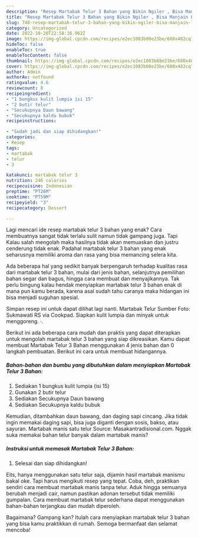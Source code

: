 ```yaml
---
description: "Resep Martabak Telur 3 Bahan yang Bikin Ngiler , Bisa Manjain Lidah"
title: "Resep Martabak Telur 3 Bahan yang Bikin Ngiler , Bisa Manjain Lidah"
slug: 748-resep-martabak-telur-3-bahan-yang-bikin-ngiler-bisa-manjain-lidah
category: Uncategorized
date: 2022-10-20T22:58:16.962Z
image: https://img-global.cpcdn.com/recipes/e2ec1083b08e23be/680x482cq70/martabak-telur-3-bahan-foto-resep-utama.jpg
hideToc: false
enableToc: true
enableTocContent: false
thumbnail: https://img-global.cpcdn.com/recipes/e2ec1083b08e23be/680x482cq70/martabak-telur-3-bahan-foto-resep-utama.jpg
cover: https://img-global.cpcdn.com/recipes/e2ec1083b08e23be/680x482cq70/martabak-telur-3-bahan-foto-resep-utama.jpg
author: Admin
authorAv: notfound
ratingvalue: 4.6
reviewcount: 8
recipeingredient:
- "1 bungkus kulit lumpia isi 15"
- "2 butir telur"
- "Secukupnya Daun bawang"
- "Secukupnya kaldu bubuk"
recipeinstructions:

- "Sudah jadi dan siap dihidangkan!"
categories:
- Resep
tags:
- martabak
- telur
- 3

katakunci: martabak telur 3 
nutrition: 246 calories
recipecuisine: Indonesian
preptime: "PT26M"
cooktime: "PT59M"
recipeyield: "3"
recipecategory: Dessert

---
```



Lagi mencari ide resep martabak telur 3 bahan yang enak? Cara membuatnya sangat tidak terlalu sulit namun tidak gampang juga. Tapi Kalau salah mengolah maka hasilnya tidak akan memuaskan dan justru cenderung tidak enak. Padahal martabak telur 3 bahan yang enak seharusnya memiliki aroma dan rasa yang bisa memancing selera kita.


Ada beberapa hal yang sedikit banyak berpengaruh terhadap kualitas rasa dari martabak telur 3 bahan, mulai dari jenis bahan, selanjutnya pemilihan bahan segar dan bagus, hingga cara membuat dan menyajikannya. Tak perlu bingung kalau hendak menyiapkan martabak telur 3 bahan enak di mana pun kamu berada, karena asal sudah tahu caranya maka hidangan ini bisa menjadi suguhan spesial.

Simpan resep ini untuk dapat dilihat lagi nanti. Martabak Telur Sumber Foto: Sukmawati RS via Cookpad. Siapkan kulit lumpia dan minyak untuk menggoreng. ·.


Berikut ini ada beberapa cara mudah dan praktis yang dapat diterapkan untuk mengolah martabak telur 3 bahan yang siap dikreasikan. Kamu dapat membuat Martabak Telur 3 Bahan menggunakan 4 jenis bahan dan 0 langkah pembuatan. Berikut ini cara untuk membuat hidangannya.

<!--inarticleads1-->

##### Bahan-bahan dan bumbu yang dibutuhkan dalam menyiapkan Martabak Telur 3 Bahan:

1. Sediakan 1 bungkus kulit lumpia (isi 15)
1. Gunakan 2 butir telur
1. Sediakan Secukupnya Daun bawang
1. Sediakan Secukupnya kaldu bubuk


Kemudian, ditambahkan daun bawang, dan daging sapi cincang. Jika tidak ingin memakai daging sapi, bisa juga diganti dengan sosis, bakso, atau sayuran. Martabak manis satu telur Source: Masakantradisional.com. Nggak suka memakai bahan telur banyak dalam martabak manis? 

<!--inarticleads2-->

##### Instruksi untuk memasak Martabak Telur 3 Bahan:


1. Selesai dan siap dihidangkan!

Eits, hanya menggunakan satu telur saja, dijamin hasil martabak manismu bakal oke. Tapi harus mengikuti resep yang tepat. Coba, deh, praktikan sendiri cara membuat martabak manis tanpa telur. Aduk hingga semuanya berubah menjadi cair, namun pastikan adonan tersebut tidak memiliki gumpalan. Cara membuat martabak telur sederhana dapat menggunakan bahan-bahan terjangkau dan mudah diperoleh. 

Bagaimana? Gampang kan? Itulah cara menyiapkan martabak telur 3 bahan yang bisa kamu praktikkan di rumah. Semoga bermanfaat dan selamat mencoba!
